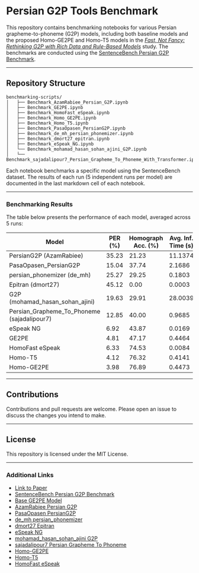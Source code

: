# Persian G2P Tools Benchmark

This repository contains benchmarking notebooks for various Persian grapheme-to-phoneme (G2P) models, including both baseline models and the proposed Homo-GE2PE and Homo-T5 models in the *[Fast, Not Fancy: Rethinking G2P with Rich Data and Rule-Based Models](link)* study. The benchmarks are conducted using the [SentenceBench Persian G2P Benchmark](https://huggingface.co/datasets/MahtaFetrat/SentenceBench).

---

## Repository Structure

```
benchmarking-scripts/
│   ├── Benchmark_AzamRabiee_Persian_G2P.ipynb
│   ├── Benchmark_GE2PE.ipynb
│   ├── Benchmark_HomoFast_eSpeak.ipynb
│   ├── Benchmark_Homo_GE2PE.ipynb
│   ├── Benchmark_Homo_T5.ipynb
│   ├── Benchmark_PasaOpasen_PersianG2P.ipynb
│   ├── Benchmark_de_mh_persian_phonemizer.ipynb
│   ├── Benchmark_dmort27_epitran.ipynb
│   ├── Benchmark_eSpeak_NG.ipynb
│   └── Benchmark_mohamad_hasan_sohan_ajini_G2P.ipynb
│   └── Benchmark_sajadalipour7_Persian_Grapheme_To_Phoneme_With_Transformer.ipynb
```

Each notebook benchmarks a specific model using the SentenceBench dataset. The results of each run (5 independent runs per model) are documented in the last markdown cell of each notebook.

---

### Benchmarking Results

The table below presents the performance of each model, averaged across 5 runs:

| Model                                          | PER (%) | Homograph Acc. (%) | Avg. Inf. Time (s) |
| ---------------------------------------------- | ------- | ------------------ | ------------------ |
| PersianG2P (AzamRabiee)                        | 35.23   | 21.23              | 11.1374            |
| PasaOpasen\_PersianG2P                         | 15.04   | 37.74              | 2.1686             |
| persian\_phonemizer (de\_mh)                   | 25.27   | 29.25              | 0.1803             |
| Epitran (dmort27)                              | 45.12   | 0.00               | 0.0003             |
| G2P (mohamad\_hasan\_sohan\_ajini)             | 19.63   | 29.91              | 28.0039            |
| Persian\_Grapheme\_To\_Phoneme (sajadalipour7) | 12.85   | 40.00              | 0.9685             |
| eSpeak NG                                      | 6.92    | 43.87              | 0.0169             |
| GE2PE                                          | 4.81    | 47.17              | 0.4464             |
| HomoFast eSpeak                                | 6.33    | 74.53              | 0.0084             |
| Homo-T5                                        | 4.12    | 76.32              | 0.4141             |
| Homo-GE2PE                                     | 3.98    | 76.89              | 0.4473             |

---

## Contributions

Contributions and pull requests are welcome. Please open an issue to discuss the changes you intend to make.

---

## License

This repository is licensed under the MIT License.

---

### Additional Links

* [Link to Paper](https://anonymous.4open.science/r/HomoRich-G2P-Persian/)
* [SentenceBench Persian G2P Benchmark](https://huggingface.co/datasets/MahtaFetrat/SentenceBench)
* [Base GE2PE Model](https://github.com/Sharif-SLPL/GE2PE)
* [AzamRabiee Persian G2P](https://github.com/AzamRabiee/Persian_G2P)
* [PasaOpasen PersianG2P](https://github.com/PasaOpasen/PersianG2P)
* [de\_mh persian\_phonemizer](https://github.com/de-mh/persian_phonemizer)
* [dmort27 Epitran](https://github.com/dmort27/epitran)
* [eSpeak NG](https://espeak.sourceforge.net/)
* [mohamad\_hasan\_sohan\_ajini G2P](https://github.com/mohamad-hasan-sohan-ajini/G2P)
* [sajadalipour7 Persian Grapheme To Phoneme](https://github.com/sajadalipour7/Persian-Grapheme-To-Phoneme-With-Transformer)
* [Homo-GE2PE](https://huggingface.co/MahtaFetrat/Homo-GE2PE-Persian)
* [Homo-T5](https://huggingface.co/MahtaFetrat/Homo-GE2PE-Persian)
* [HomoFast eSpeak](TODO)
